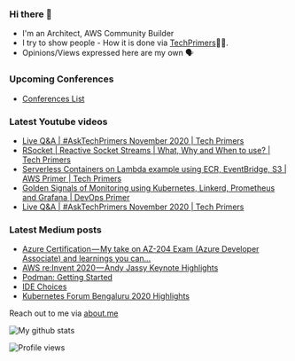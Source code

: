 ### Hi there 👋

- I'm an Architect, AWS Community Builder
- I try to show people - How it is done via [TechPrimers](https://github.com/TechPrimers)👨‍💻. 
- Opinions/Views expressed here are my own 🗣️

### Upcoming Conferences
- [Conferences List](https://techprimers.github.io/conferences.html)

### Latest Youtube videos
<!-- YOUTUBE:START -->
- [Live Q&A | #AskTechPrimers November 2020 | Tech Primers](https://www.youtube.com/watch?v=IFLy-Oz30bo)
- [RSocket | Reactive Socket Streams | What, Why and When to use? | Tech Primers](https://www.youtube.com/watch?v=jf0xhnoezC4)
- [Serverless Containers on Lambda example using ECR, EventBridge, S3 | AWS Primer | Tech Primers](https://www.youtube.com/watch?v=pFw-PpVDdWw)
- [Golden Signals of Monitoring using Kubernetes, Linkerd, Prometheus and Grafana | DevOps Primer](https://www.youtube.com/watch?v=yvk1foViNwQ)
- [Live Q&A | #AskTechPrimers November 2020 | Tech Primers](https://www.youtube.com/watch?v=toLrrnUfCNU)
<!-- YOUTUBE:END -->

### Latest Medium posts
<!-- MEDIUM:START -->
- [Azure Certification — My take on AZ-204 Exam (Azure Developer Associate) and learnings you can…](https://medium.com/techprimers/azure-certification-my-take-on-az-204-exam-azure-developer-associate-and-learnings-you-can-9113d4e5b164?source=rss-d6010e1c772d------2)
- [AWS re:Invent 2020 — Andy Jassy Keynote Highlights](https://medium.com/techprimers/aws-re-invent-2020-andy-jassy-keynote-highlights-7e554c9c6c1f?source=rss-d6010e1c772d------2)
- [Podman: Getting Started](https://medium.com/javarevisited/podman-getting-started-e7fc06961994?source=rss-d6010e1c772d------2)
- [IDE Choices](https://medium.com/techprimers/ide-choices-b54c9276a7a0?source=rss-d6010e1c772d------2)
- [Kubernetes Forum Bengaluru 2020 Highlights](https://medium.com/techprimers/kubernetes-forum-bengaluru-2020-highlights-e18b19120245?source=rss-d6010e1c772d------2)
<!-- MEDIUM:END -->


Reach out to me via [about.me](https://about.me/movingtoweb)

![My github stats](https://github-readme-stats.vercel.app/api?username=movingtoweb&show_icons=true)

![Profile views](https://komarev.com/ghpvc/?username=MovingToWeb)
